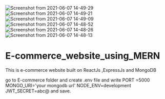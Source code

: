 ![Screenshot from 2021-06-07 14-49-29](https://user-images.githubusercontent.com/79501464/120991864-aa8c9700-c79f-11eb-80f1-32542ae2bec7.png)
![Screenshot from 2021-06-07 14-49-21](https://user-images.githubusercontent.com/79501464/120991873-abbdc400-c79f-11eb-9165-9f3f850f3375.png)
![Screenshot from 2021-06-07 14-49-09](https://user-images.githubusercontent.com/79501464/120991875-aceef100-c79f-11eb-8815-c8c38fa98d06.png)
![Screenshot from 2021-06-07 14-48-52](https://user-images.githubusercontent.com/79501464/120991880-aceef100-c79f-11eb-99a6-643c02af0c5c.png)
![Screenshot from 2021-06-07 14-48-26](https://user-images.githubusercontent.com/79501464/120991883-ad878780-c79f-11eb-8e4a-adf109f6d457.png)
![Screenshot from 2021-06-07 14-48-13](https://user-images.githubusercontent.com/79501464/120991886-ae201e00-c79f-11eb-8664-36f9bd0bcf7c.png)
# E-commerce_website_using_MERN
This is e-commerce website built on ReactJs ,ExpressJs and MongoDB

go to E-commerce folder and create .env file and write
PORT =5000
MONGO_URI='your mongodb url'
NODE_ENV=development
JWT_SECRET=abc@
and save.
